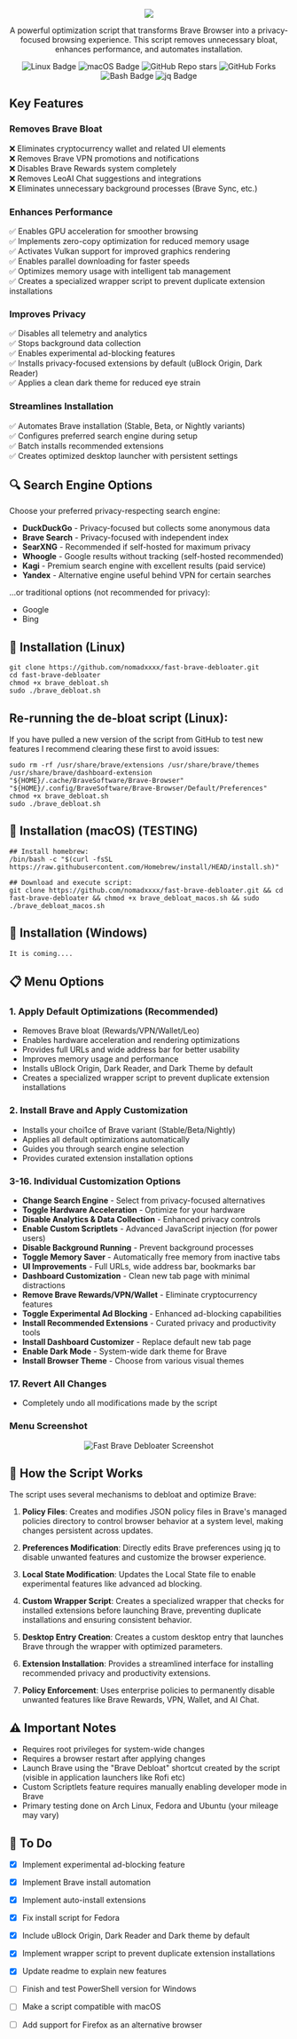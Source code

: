 
<p align="center">
  <img src="https://github.com/nomadxxxx/fast-brave-debloater/blob/main/assets/FastBraveDebloat_logo_small.png?raw=true" />
</p>
<p align="center">
A powerful optimization script that transforms Brave Browser into a privacy-focused browsing experience. This script removes unnecessary bloat, enhances performance, and automates installation.
</p>
<p align="center">
  <img src="https://img.shields.io/badge/-Linux-ff7a18?style=flat-square&logo=linux&logoColor=white" alt="Linux Badge">
  <img src="https://img.shields.io/badge/-macOS-ff7a18?style=flat-square&logo=apple&logoColor=white" alt="macOS Badge">
  <img src="https://img.shields.io/github/stars/nomadxxxx/fast-brave-debloater?style=flat-square&color=ff7a18" alt="GitHub Repo stars">
  <img src="https://img.shields.io/github/forks/nomadxxxx/fast-brave-debloater?style=flat-square&color=ff7a18" alt="GitHub Forks">
  <img src="https://img.shields.io/badge/-Bash-ff7a18?style=flat-square&logo=gnu-bash&logoColor=white" alt="Bash Badge">
  <img src="https://img.shields.io/badge/-jq-ff7a18?style=flat-square&logo=jq&logoColor=white" alt="jq Badge">
</p>

## Key Features
### Removes Brave Bloat
❌ Eliminates cryptocurrency wallet and related UI elements  
❌ Removes Brave VPN promotions and notifications  
❌ Disables Brave Rewards system completely  
❌ Removes LeoAI Chat suggestions and integrations  
❌ Eliminates unnecessary background processes (Brave Sync, etc.)  

### Enhances Performance
✅ Enables GPU acceleration for smoother browsing  
✅ Implements zero-copy optimization for reduced memory usage  
✅ Activates Vulkan support for improved graphics rendering  
✅ Enables parallel downloading for faster speeds  
✅ Optimizes memory usage with intelligent tab management  
✅ Creates a specialized wrapper script to prevent duplicate extension installations  

### Improves Privacy
✅ Disables all telemetry and analytics  
✅ Stops background data collection  
✅ Enables experimental ad-blocking features  
✅ Installs privacy-focused extensions by default (uBlock Origin, Dark Reader)  
✅ Applies a clean dark theme for reduced eye strain  

### Streamlines Installation
✅ Automates Brave installation (Stable, Beta, or Nightly variants)  
✅ Configures preferred search engine during setup  
✅ Batch installs recommended extensions  
✅ Creates optimized desktop launcher with persistent settings  
</p>

##  🔍 Search Engine Options

Choose your preferred privacy-respecting search engine:

- **DuckDuckGo** - Privacy-focused but collects some anonymous data
- **Brave Search** - Privacy-focused with independent index
- **SearXNG** - Recommended if self-hosted for maximum privacy
- **Whoogle** - Google results without tracking (self-hosted recommended)
- **Kagi** - Premium search engine with excellent results (paid service)
- **Yandex** - Alternative engine useful behind VPN for certain searches

...or traditional options (not recommended for privacy):
- Google
- Bing

## 🔧 Installation (Linux)
```
git clone https://github.com/nomadxxxx/fast-brave-debloater.git
cd fast-brave-debloater
chmod +x brave_debloat.sh
sudo ./brave_debloat.sh
```
## Re-running the de-bloat script (Linux):
If you have pulled a new version of the script from GitHub to test new features I recommend clearing these first to avoid issues:
```
sudo rm -rf /usr/share/brave/extensions /usr/share/brave/themes /usr/share/brave/dashboard-extension "${HOME}/.cache/BraveSoftware/Brave-Browser" "${HOME}/.config/BraveSoftware/Brave-Browser/Default/Preferences"
chmod +x brave_debloat.sh
sudo ./brave_debloat.sh
```
## 🔧 Installation (macOS) (TESTING)
```
## Install homebrew:
/bin/bash -c "$(curl -fsSL https://raw.githubusercontent.com/Homebrew/install/HEAD/install.sh)"

## Download and execute script:
git clone https://github.com/nomadxxxx/fast-brave-debloater.git && cd fast-brave-debloater && chmod +x brave_debloat_macos.sh && sudo ./brave_debloat_macos.sh
```

## 🔧 Installation (Windows)
```
It is coming....
```
## 📋 Menu Options

### 1. Apply Default Optimizations (Recommended)
- Removes Brave bloat (Rewards/VPN/Wallet/Leo)
- Enables hardware acceleration and rendering optimizations
- Provides full URLs and wide address bar for better usability
- Improves memory usage and performance
- Installs uBlock Origin, Dark Reader, and Dark Theme by default
- Creates a specialized wrapper script to prevent duplicate extension installations

### 2. Install Brave and Apply Customization
- Installs your choi1ce of Brave variant (Stable/Beta/Nightly)
- Applies all default optimizations automatically
- Guides you through search engine selection
- Provides curated extension installation options

### 3-16. Individual Customization Options
- **Change Search Engine** - Select from privacy-focused alternatives
- **Toggle Hardware Acceleration** - Optimize for your hardware
- **Disable Analytics & Data Collection** - Enhanced privacy controls
- **Enable Custom Scriptlets** - Advanced JavaScript injection (for power users)
- **Disable Background Running** - Prevent background processes
- **Toggle Memory Saver** - Automatically free memory from inactive tabs
- **UI Improvements** - Full URLs, wide address bar, bookmarks bar
- **Dashboard Customization** - Clean new tab page with minimal distractions
- **Remove Brave Rewards/VPN/Wallet** - Eliminate cryptocurrency features
- **Toggle Experimental Ad Blocking** - Enhanced ad-blocking capabilities
- **Install Recommended Extensions** - Curated privacy and productivity tools
- **Install Dashboard Customizer** - Replace default new tab page
- **Enable Dark Mode** - System-wide dark theme for Brave
- **Install Browser Theme** - Choose from various visual themes
  
### 17. Revert All Changes
- Completely undo all modifications made by the script

### Menu Screenshot
<p align="center">
  <img src="https://github.com/nomadxxxx/fast-brave-debloater/blob/main/screenshot.png" alt="Fast Brave Debloater Screenshot">
</p>

## 🔄 How the Script Works

The script uses several mechanisms to debloat and optimize Brave:

1. **Policy Files**: Creates and modifies JSON policy files in Brave's managed policies directory to control browser behavior at a system level, making changes persistent across updates.

2. **Preferences Modification**: Directly edits Brave preferences using jq to disable unwanted features and customize the browser experience.

3. **Local State Modification**: Updates the Local State file to enable experimental features like advanced ad blocking.

4. **Custom Wrapper Script**: Creates a specialized wrapper that checks for installed extensions before launching Brave, preventing duplicate installations and ensuring consistent behavior.

5. **Desktop Entry Creation**: Creates a custom desktop entry that launches Brave through the wrapper with optimized parameters.

6. **Extension Installation**: Provides a streamlined interface for installing recommended privacy and productivity extensions.

7. **Policy Enforcement**: Uses enterprise policies to permanently disable unwanted features like Brave Rewards, VPN, Wallet, and AI Chat.

## ⚠️ Important Notes

- Requires root privileges for system-wide changes
- Requires a browser restart after applying changes
- Launch Brave using the "Brave Debloat" shortcut created by the script (visible in application launchers like Rofi etc)
- Custom Scriptlets feature requires manually enabling developer mode in Brave
- Primary testing done on Arch Linux, Fedora and Ubuntu (your mileage may vary)

## 📝 To Do

- [x] Implement experimental ad-blocking feature
- [x] Implement Brave install automation
- [x] Implement auto-install extensions
- [x] Fix install script for Fedora
- [x] Include uBlock Origin, Dark Reader and Dark theme by default
- [x] Implement wrapper script to prevent duplicate extension installations
- [x] Update readme to explain new features
- [ ] Finish and test PowerShell version for Windows
- [ ] Make a script compatible with macOS
- [ ] Add support for Firefox as an alternative browser


